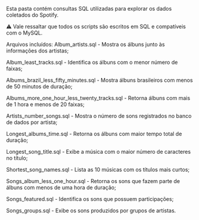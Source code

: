 Esta pasta contém consultas SQL utilizadas para explorar os dados coletados do Spotify.

⚠️ Vale ressaltar que todos os scripts são escritos em SQL e compatíveis com o MySQL.

Arquivos incluídos:
Album_artists.sql - Mostra os álbuns junto às informações dos artistas;

Album_least_tracks.sql - Identifica os álbuns com o menor número de faixas;

Albums_brazil_less_fifty_minutes.sql - Mostra álbuns brasileiros com menos de 50 minutos de duração;

Albums_more_one_hour_less_twenty_tracks.sql - Retorna álbuns com mais de 1 hora e menos de 20 faixas;

Artists_number_songs.sql - Mostra o número de sons registrados no banco de dados por artista;

Longest_albums_time.sql - Retorna os álbuns com maior tempo total de duração;

Longest_song_title.sql - Exibe a música com o maior número de caracteres no título;

Shortest_song_names.sql - Lista as 10 músicas com os títulos mais curtos;

Songs_album_less_one_hour.sql - Retorna os sons que fazem parte de álbuns com menos de uma hora de duração;

Songs_featured.sql - Identifica os sons que possuem participações;

Songs_groups.sql - Exibe os sons produzidos por grupos de artistas.

